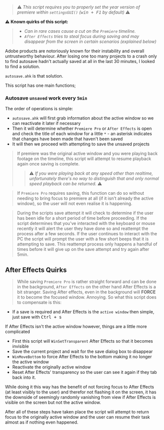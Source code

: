 > ⚠️ *This script requires you to properly set the year version of premiere within `settingsGUI()` (<kbd>win + F1</kbd> by default)* ⚠️

⚠️ **Known quirks of this script:** 
> - *Can in rare cases cause a cut on the `Premiere` timeline.*
> - *`After Effects` tries to steal focus during saving and may disappear from the screen in certain scenarios (explained below)*

Adobe products are notoriously known for their instability and overall untrustworthy behaviour. After losing one too many projects to a crash only to find autosave hadn't actually saved at all in the last 30 minutes, I looked to find a solution.

`autosave.ahk` is that solution.

This script has one main functions;

### **Autosave `unsaved` work every `5min`**
The order of operations is simple:

- `autosave.ahk` will first grab information about the active window so we can reactivate it later if necessary
- Then it will determine whether `Premiere Pro` or `After Effects` is open and check the title of each window for a little `*` - an asterisk indicates that changes have been made that haven't been saved
- It will then we proceed with attempting to save the unsaved projects

> If premiere was the original active window and you were playing back footage on the timeline, this script will attempt to resume playback again once saving is complete.
>> ⚠️ *If you were playing back at any speed other than realtime, unfortunately there's no way to distinguish that and only normal speed playback can be returned.* ⚠️

> If `Premiere Pro` requires saving, this function can do so without needing to bring focus to premiere at all (if it isn't already the active window), so the user will not even realise it is happening.

> During the scripts save attempt it will check to determine if the user has been idle for a short period of time before proceeding. If the script determines that you've interacted with the keyboard or mouse recently it will alert the user they have done so and reattempt the process after a few seconds. If the user continues to interact with the PC the script will prompt the user with a few short beeps that it is attempting to save. This reattempt process only happens a handful of times before it will give up on the save attempt and try again after 5min.

## After Effects Quirks
> While saving `Premiere Pro` is rather straight forward and can be done in the background, `After Effects` on the other hand After Effects is a bit stranger. Saving After effects, even in the background will **FORCE** it to become the focused window. Annoying. So what this script does to compensate is this:

- If a save is required and After Effects is the `active window` then simple, just save with <kbd>Ctrl + s</kbd>

If After Effects isn't the active window however, things are a little more complicated
- First this script will `WinSetTransparent` After Effects so that it becomes invisible
- Save the current project and wait for the save dialog box to disappear
- `WinMoveBottom` to force After Effects to the bottom making it no longer the active window
- Reactivate the originally active window
- Reset After Effects' transparency so the user can see it again if they tab back into it.

While doing it this way has the benefit of not forcing focus to After Effects (at least visibly to the user) and therefor not flashing it on the screen, it has the downside of seemingly randomly vanishing from view if After Effects is visible on the screen but not the active window.

After all of these steps have taken place the script will attempt to return focus to the originally active window and the user can resume their task almost as if nothing even happened.